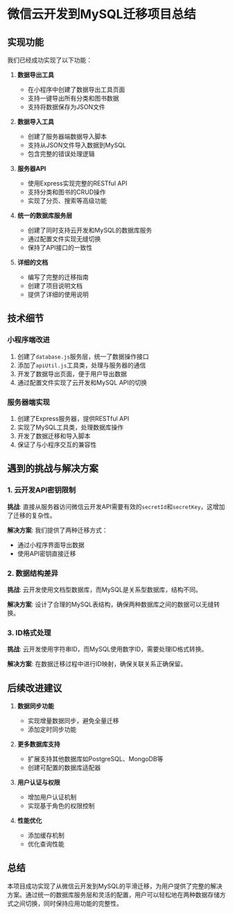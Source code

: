 # 微信云开发到MySQL迁移项目总结

## 实现功能

我们已经成功实现了以下功能：

1. **数据导出工具**
   - 在小程序中创建了数据导出工具页面
   - 支持一键导出所有分类和图书数据
   - 支持将数据保存为JSON文件

2. **数据导入工具**
   - 创建了服务器端数据导入脚本
   - 支持从JSON文件导入数据到MySQL
   - 包含完整的错误处理逻辑

3. **服务器API**
   - 使用Express实现完整的RESTful API
   - 支持分类和图书的CRUD操作
   - 实现了分页、搜索等高级功能

4. **统一的数据库服务层**
   - 创建了同时支持云开发和MySQL的数据库服务
   - 通过配置文件实现无缝切换
   - 保持了API接口的一致性

5. **详细的文档**
   - 编写了完整的迁移指南
   - 创建了项目说明文档
   - 提供了详细的使用说明

## 技术细节

### 小程序端改进

1. 创建了`database.js`服务层，统一了数据操作接口
2. 添加了`apiUtil.js`工具类，处理与服务器的通信
3. 开发了数据导出页面，便于用户导出数据
4. 通过配置文件实现了云开发和MySQL API的切换

### 服务器端实现

1. 创建了Express服务器，提供RESTful API
2. 实现了MySQL工具类，处理数据库操作
3. 开发了数据迁移和导入脚本
4. 保证了与小程序交互的兼容性

## 遇到的挑战与解决方案

### 1. 云开发API密钥限制

**挑战**: 直接从服务器访问微信云开发API需要有效的`secretId`和`secretKey`，这增加了迁移的复杂性。

**解决方案**: 我们提供了两种迁移方式：
- 通过小程序界面导出数据
- 使用API密钥直接迁移

### 2. 数据结构差异

**挑战**: 云开发使用文档型数据库，而MySQL是关系型数据库，结构不同。

**解决方案**: 设计了合理的MySQL表结构，确保两种数据库之间的数据可以无缝转换。

### 3. ID格式处理

**挑战**: 云开发使用字符串ID，而MySQL使用数字ID，需要处理ID格式转换。

**解决方案**: 在数据迁移过程中进行ID映射，确保关联关系正确保留。

## 后续改进建议

1. **数据同步功能**
   - 实现增量数据同步，避免全量迁移
   - 添加定时同步功能

2. **更多数据库支持**
   - 扩展支持其他数据库如PostgreSQL、MongoDB等
   - 创建可配置的数据库适配器

3. **用户认证与权限**
   - 增加用户认证机制
   - 实现基于角色的权限控制

4. **性能优化**
   - 添加缓存机制
   - 优化查询性能

## 总结

本项目成功实现了从微信云开发到MySQL的平滑迁移，为用户提供了完整的解决方案。通过统一的数据库服务层和灵活的配置，用户可以轻松地在两种数据存储方式之间切换，同时保持应用功能的完整性。 